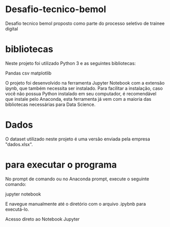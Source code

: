 # Desafio-tecnico-bemol

Desafio tecnico bemol proposto como parte do processo seletivo de trainee digital

# bibliotecas
Neste projeto foi utilizado Python 3 e as seguintes bibliotecas:

Pandas
csv
matplotlib

O projeto foi desenvolvido na ferramenta Jupyter Notebook com a extensão ipynb, que também necessita ser instalado. Para facilitar a instalação, caso você não possua Python instalado em seu computador, é recomendável que instale pelo Anaconda, esta ferramenta já vem com a maioria das bibliotecas necessárias para Data Science.

# Dados
O dataset utilizado neste projeto é uma versão enviada pela empresa "dados.xlsx".

# para executar o programa
No prompt de comando ou no Anaconda prompt, execute o seguinte comando:

jupyter notebook

E navegue manualmente até o diretório com o arquivo .ipybnb para executá-lo.

Acesso direto ao Notebook Jupyter
